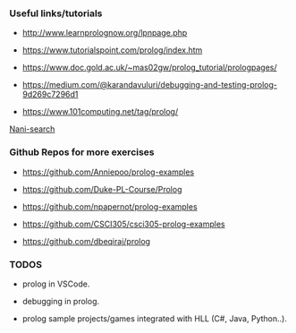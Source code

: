 ### Useful links/tutorials

- http://www.learnprolognow.org/lpnpage.php

- https://www.tutorialspoint.com/prolog/index.htm

- https://www.doc.gold.ac.uk/~mas02gw/prolog_tutorial/prologpages/

- https://medium.com/@karandavuluri/debugging-and-testing-prolog-9d269c7296d1

- https://www.101computing.net/tag/prolog/

[Nani-search](https://github.com/YueXX/Nani-search-game)

### Github Repos for more exercises

- https://github.com/Anniepoo/prolog-examples

- https://github.com/Duke-PL-Course/Prolog

- https://github.com/npapernot/prolog-examples

- https://github.com/CSCI305/csci305-prolog-examples

- https://github.com/dbeqiraj/prolog

### TODOS

- prolog in VSCode.

- debugging in prolog.

- prolog sample projects/games integrated with HLL (C#, Java, Python..).